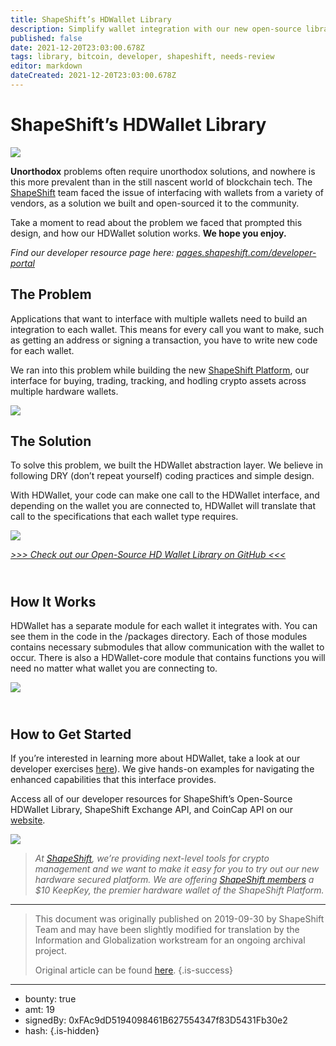 ```yaml
---
title: ShapeShift’s HDWallet Library
description: Simplify wallet integration with our new open-source library.
published: false
date: 2021-12-20T23:03:00.678Z
tags: library, bitcoin, developer, shapeshift, needs-review
editor: markdown
dateCreated: 2021-12-20T23:03:00.678Z
---
```


# ShapeShift’s HDWallet Library

![](https://assets.website-files.com/5e9a09610b7dce71f87f7f17/5e9f4822e79cc78c7a46d920_1_ds0x4HwcR-BDsq1MDoSCDw.png)


**Unorthodox** problems often require unorthodox solutions, and nowhere is this more prevalent than in the still nascent world of blockchain tech. The [ShapeShift](http://shapeshift.com/) team faced the issue of interfacing with wallets from a variety of vendors, as a solution we built and open-sourced it to the community.

Take a moment to read about the problem we faced that prompted this design, and how our HDWallet solution works. **We hope you enjoy.**

*Find our developer resource page here:* [*pages.shapeshift.com/developer-portal*](https://pages.shapeshift.com/developer-portal/)

## **The Problem**

Applications that want to interface with multiple wallets need to build an integration to each wallet. This means for every call you want to make, such as getting an address or signing a transaction, you have to write new code for each wallet.

We ran into this problem while building the new [ShapeShift Platform](http://beta.shapeshift.com/?utm_source=content&utm_medium=medium&utm_campaign=no_account&utm_term=cta09), our interface for buying, trading, tracking, and hodling crypto assets across multiple hardware wallets.

![](https://assets.website-files.com/5e9a09610b7dce71f87f7f17/5e9f487c5e020326f42a1e7c_1*S73qLZhEFp_34MWa2C-L5Q.png)

## **The Solution**

To solve this problem, we built the HDWallet abstraction layer. We believe in following DRY (don’t repeat yourself) coding practices and simple design.

With HDWallet, your code can make one call to the HDWallet interface, and depending on the wallet you are connected to, HDWallet will translate that call to the specifications that each wallet type requires.

![](https://assets.website-files.com/5e9a09610b7dce71f87f7f17/5e9f487c75a6fe699a90b7f0_1*oLH61LKwuwowKgURNhWO9g.png)

[*>>> Check out our Open-Source HD Wallet Library on GitHub <<<*](https://github.com/shapeshift/HDWallet)

## **<br/>How It Works**

HDWallet has a separate module for each wallet it integrates with. You can see them in the code in the /packages directory. Each of those modules contains necessary submodules that allow communication with the wallet to occur. There is also a HDWallet-core module that contains functions you will need no matter what wallet you are connecting to.

![](https://assets.website-files.com/5e9a09610b7dce71f87f7f17/5e9f487c02aad5cdf2fb04de_1*2H75EPG9eTVxV2uh6cj-XQ.jpeg)

## **<br/>How to Get Started**

If you’re interested in learning more about HDWallet, take a look at our developer exercises [here](https://codesandbox.io/s/github/keepkeyjon/teach-hdwallet/tree/master/exercises/01-pair-device?from-embed)). We give hands-on examples for navigating the enhanced capabilities that this interface provides.

Access all of our developer resources for ShapeShift’s Open-Source HDWallet Library, ShapeShift Exchange API, and CoinCap API on our [website](https://pages.shapeshift.com/developer-portal/).<br/> 

[![](https://assets.website-files.com/5e9a09610b7dce71f87f7f17/5e9f487c35e7cf4d11ebebc7_1*HW2Mioz4ztDyOJkFR9WMvw.png)](http://beta.shapeshift.com)
> *At* [*ShapeShift*](http://beta.shapeshift.com/?utm_source=social&utm_medium=twitter&utm_campaign=10_btc_program&utm_term=cta08)*, we’re providing next-level tools for crypto management and we want to make it easy for you to try out our new hardware secured platform. We are offering* [*ShapeShift members*](https://auth.shapeshift.io/signup?utm_source=content&utm_medium=medium&utm_campaign=10_member_kk&utm_term=cta04) *a $10 KeepKey, the premier hardware wallet of the ShapeShift Platform.*

---

> This document was originally published on 2019-09-30 by ShapeShift Team and may have been slightly modified for translation by the Information and Globalization workstream for an ongoing archival project.
>
> Original article can be found [here](https://shapeshift.com/library/shapeshift-hdwallet-library).
{.is-success}

---

- bounty: true
- amt: 19
- signedBy: 0xFAc9dD5194098461B627554347f83D5431Fb30e2
- hash: 
{.is-hidden}